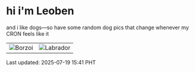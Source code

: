 # hi i'm Leoben

and i like dogs—so have some random dog pics that change whenever my CRON feels like it

|  |  |
|--------|----------|
| ![Borzoi](https://random-dog-vercel.vercel.app/api/random-borzoi?v=1752910907) | ![Labrador](https://random-dog-vercel.vercel.app/api/random-labrador?v=1752910907) |

Last updated: 2025-07-19 15:41 PHT
